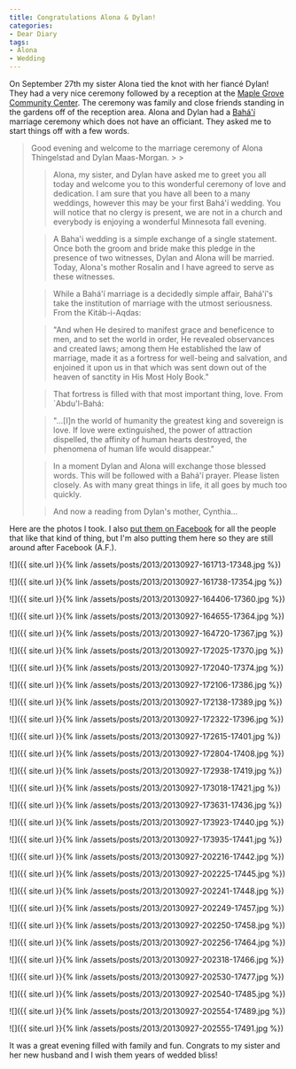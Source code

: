 ```yaml
---
title: Congratulations Alona & Dylan!
categories:
- Dear Diary
tags:
- Alona
- Wedding
---
```


On September 27th my sister Alona tied the knot with her fiancé Dylan! They had a very nice ceremony followed by a reception at the [Maple Grove Community Center](http://maplegrovemn.gov/community-center). The ceremony was family and close friends standing in the gardens off of the reception area. Alona and Dylan had a [Bahá'í](http://www.bahai.org) marriage ceremony which does not have an officiant. They asked me to start things off with a few words.

<blockquote>Good evening and welcome to the marriage ceremony of Alona Thingelstad and Dylan Maas-Morgan.
> 
> 

> 
> Alona, my sister, and Dylan have asked me to greet you all today and welcome you to this wonderful ceremony of love and dedication. I am sure that you have all been to a many weddings, however this may be your first Bahá'í wedding. You will notice that no clergy is present, we are not in a church and everybody is enjoying a wonderful Minnesota fall evening.
> 
> 

> 
> A Baha'i wedding is a simple exchange of a single statement. Once both the groom and bride make this pledge in the presence of two witnesses, Dylan and Alona will be married. Today, Alona's mother Rosalin and I have agreed to serve as these witnesses.
> 
> 

> 
> While a Bahá'í marriage is a decidedly simple affair, Bahá'í's take the institution of marriage with the utmost seriousness. From the Kitáb-i-Aqdas:
> 
> 

> 
> "And when He desired to manifest grace and beneficence to men, and to set the world in order, He revealed observances and created laws; among them He established the law of marriage, made it as a fortress for well-being and salvation, and enjoined it upon us in that which was sent down out of the heaven of sanctity in His Most Holy Book."
> 
> 

> 
> That fortress is filled with that most important thing, love. From `Abdu'l-Bahá:
> 
> 

> 
> "...[I]n the world of humanity the greatest king and sovereign is love. If love were extinguished, the power of attraction dispelled, the affinity of human hearts destroyed, the phenomena of human life would disappear."
> 
> 

> 
> In a moment Dylan and Alona will exchange those blessed words. This will be followed with a Bahá'í prayer. Please listen closely. As with many great things in life, it all goes by much too quickly.
> 
> 

> 
> And now a reading from Dylan's mother, Cynthia...

> 
> </blockquote>

Here are the photos I took. I also [put them on Facebook](https://www.facebook.com/thingles/media_set?set=a.10151605255051058.1073741825.605776057&type=1) for all the people that like that kind of thing, but I'm also putting them here so they are still around after Facebook (A.F.).

![]({{ site.url }}{% link /assets/posts/2013/20130927-161713-17348.jpg %})

![]({{ site.url }}{% link /assets/posts/2013/20130927-161738-17354.jpg %})

![]({{ site.url }}{% link /assets/posts/2013/20130927-164406-17360.jpg %})

![]({{ site.url }}{% link /assets/posts/2013/20130927-164655-17364.jpg %})

![]({{ site.url }}{% link /assets/posts/2013/20130927-164720-17367.jpg %})

![]({{ site.url }}{% link /assets/posts/2013/20130927-172025-17370.jpg %})

![]({{ site.url }}{% link /assets/posts/2013/20130927-172040-17374.jpg %})

![]({{ site.url }}{% link /assets/posts/2013/20130927-172106-17386.jpg %})

![]({{ site.url }}{% link /assets/posts/2013/20130927-172138-17389.jpg %})

![]({{ site.url }}{% link /assets/posts/2013/20130927-172322-17396.jpg %})

![]({{ site.url }}{% link /assets/posts/2013/20130927-172615-17401.jpg %})

![]({{ site.url }}{% link /assets/posts/2013/20130927-172804-17408.jpg %})

![]({{ site.url }}{% link /assets/posts/2013/20130927-172938-17419.jpg %})

![]({{ site.url }}{% link /assets/posts/2013/20130927-173018-17421.jpg %})

![]({{ site.url }}{% link /assets/posts/2013/20130927-173631-17436.jpg %})

![]({{ site.url }}{% link /assets/posts/2013/20130927-173923-17440.jpg %})

![]({{ site.url }}{% link /assets/posts/2013/20130927-173935-17441.jpg %})

![]({{ site.url }}{% link /assets/posts/2013/20130927-202216-17442.jpg %})

![]({{ site.url }}{% link /assets/posts/2013/20130927-202225-17445.jpg %})

![]({{ site.url }}{% link /assets/posts/2013/20130927-202241-17448.jpg %})

![]({{ site.url }}{% link /assets/posts/2013/20130927-202249-17457.jpg %})

![]({{ site.url }}{% link /assets/posts/2013/20130927-202250-17458.jpg %})

![]({{ site.url }}{% link /assets/posts/2013/20130927-202256-17464.jpg %})

![]({{ site.url }}{% link /assets/posts/2013/20130927-202318-17466.jpg %})

![]({{ site.url }}{% link /assets/posts/2013/20130927-202530-17477.jpg %})

![]({{ site.url }}{% link /assets/posts/2013/20130927-202540-17485.jpg %})

![]({{ site.url }}{% link /assets/posts/2013/20130927-202554-17489.jpg %})

![]({{ site.url }}{% link /assets/posts/2013/20130927-202555-17491.jpg %})


It was a great evening filled with family and fun. Congrats to my sister and her new husband and I wish them years of wedded bliss!
